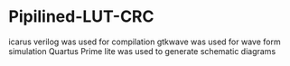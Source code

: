 # Pipilined-LUT-CRC
icarus verilog was used for compilation
gtkwave was used for wave form simulation
Quartus Prime lite was used to generate schematic diagrams
